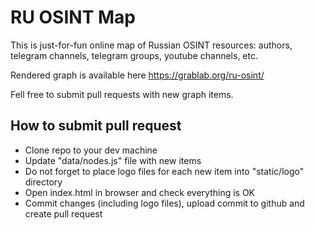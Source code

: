 # RU OSINT Map

This is just-for-fun online map of Russian OSINT resources: authors, telegram channels, telegram groups, youtube channels, etc.

Rendered graph is available here https://grablab.org/ru-osint/

Fell free to submit pull requests with new graph items.

## How to submit pull request

* Clone repo to your dev machine
* Update "data/nodes.js" file with new items
* Do not forget to place logo files for each new item into "static/logo" directory
* Open index.html in browser and check everything is OK
* Commit changes (including logo files), upload commit to github and create pull request
